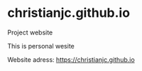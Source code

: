 # christianjc.github.io
Project website 

This is personal wesite 

Website adress:  https://christianjc.github.io
